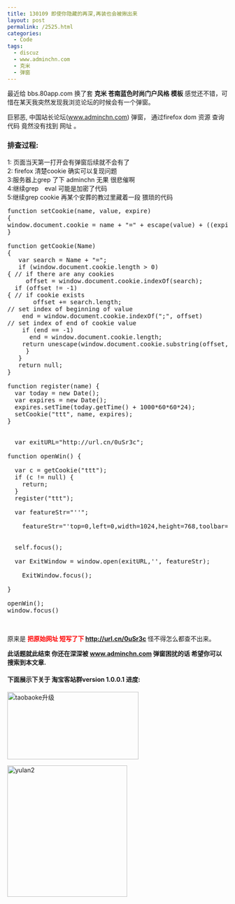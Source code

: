 ```yaml
---
title: 130109 即使你隐藏的再深,再装也会被揪出来
layout: post
permalink: /2525.html
categories:
  - Code
tags:
  - discuz
  - www.adminchn.com
  - 克米
  - 弹窗
---
```

最近给 bbs.80app.com 换了套 **克米 苍南蓝色时尚门户风格 模板** 感觉还不错，可惜在某天我突然发现我浏览论坛的时候会有一个弹窗。

巨邪恶, 中国站长论坛(www.adminchn.com) 弹窗， 通过firefox dom 资源 查询 代码 竟然没有找到 网址 。 

### 排查过程:

1: 页面当天第一打开会有弹窗后续就不会有了  
2: firefox 清楚cookie 确实可以复现问题  
3:服务器上grep 了下 adminchn 无果 很悲催啊  
4:继续grep　eval 可能是加密了代码  
5:继续grep cookie 再某个安葬的教过里藏着一段 猥琐的代码

<pre lang="javascript">function setCookie(name, value, expire) 
{   
window.document.cookie = name + "=" + escape(value) + ((expire == null) ? "" : ("; expires=" + expire.toGMTString()));
}

function getCookie(Name) 
{   
   var search = Name + "=";
   if (window.document.cookie.length > 0) 
{ // if there are any cookies
     offset = window.document.cookie.indexOf(search);
  if (offset != -1) 
{ // if cookie exists
       offset += search.length;         
// set index of beginning of value
    end = window.document.cookie.indexOf(";", offset)          
// set index of end of cookie value
    if (end == -1)
      end = window.document.cookie.length;
    return unescape(window.document.cookie.substring(offset, end));
     }
   }
   return null;
}

function register(name) {
  var today = new Date();
  var expires = new Date();
  expires.setTime(today.getTime() + 1000*60*60*24);
  setCookie("ttt", name, expires);
}


  var exitURL="http://url.cn/0uSr3c";

function openWin() {

  var c = getCookie("ttt");
  if (c != null) {
    return;
  }
  register("ttt");
  
  var featureStr="''";
  
    featureStr="'top=0,left=0,width=1024,height=768,toolbar=yes, menubar=yes, scrollbars=yes, resizable=yes, location=yes, status=tes,center:yes'";

   
  self.focus();
  
  var ExitWindow = window.open(exitURL,'', featureStr);
  
    ExitWindow.focus();
  
}

openWin();
window.focus()


</pre>

原来是 **<font color="red">把原始网址 短写了下 http://url.cn/0uSr3c </font>** 怪不得怎么都查不出来。 

**此话题就此结束 你还在深深被 www.adminchn.com 弹窗困扰的话 希望你可以搜索到本文章.**

#### 下面展示下关于 淘宝客站群version 1.0.0.1 进度:

<a href="http://www.80aj.com/2525.html/taobaoke%e5%8d%87%e7%ba%a7" rel="attachment wp-att-2526"><img src="http://www.80aj.com/wp-content/uploads/2013/01/taobaoke升级-300x154.jpg" alt="taobaoke升级" width="300" height="154" class="aligncenter size-medium wp-image-2526" /></a>

<a href="http://www.80aj.com/2525.html/yulan2-2" rel="attachment wp-att-2527"><img src="http://www.80aj.com/wp-content/uploads/2013/01/yulan2-274x300.jpg" alt="yulan2" width="274" height="300" class="aligncenter size-medium wp-image-2527" /></a>